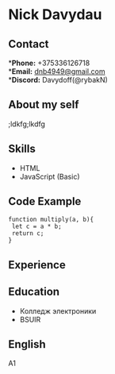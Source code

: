 # Nick Davydau  


## Contact  
***Phone:** +375336126718  
***Email:** dnb4949@gmail.com  
***Discord:** Davydoff(@rybakN)  


## About my self  
;ldkfg;lkdfg  


## Skills  
* HTML  
* JavaScript (Basic)  

## Code Example  
```
function multiply(a, b){
 let c = a * b;
 return c;
}
```
## Experience  

## Education  
* Колледж электроники  
* BSUIR  

## English  
A1  

